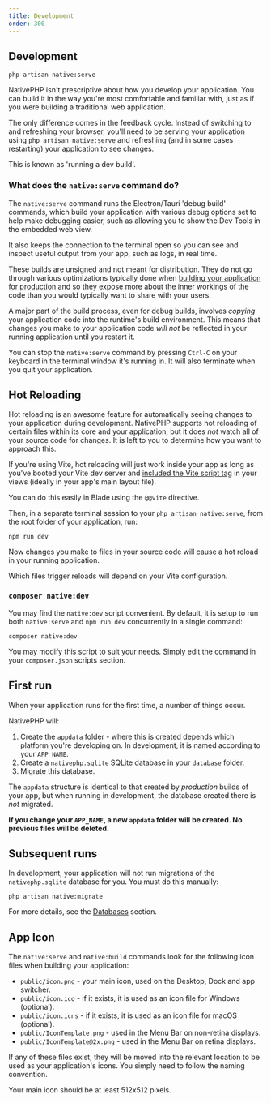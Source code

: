 ```yaml
---
title: Development
order: 300
---
```


## Development

```shell
php artisan native:serve
```

NativePHP isn't prescriptive about how you develop your application. You can build it in the way you're most comfortable
and familiar with, just as if you were building a traditional web application.

The only difference comes in the feedback cycle. Instead of switching to and refreshing your browser, you'll need to
be serving your application using `php artisan native:serve` and refreshing (and in some cases restarting) your
application to see changes.

This is known as 'running a dev build'.

### What does the `native:serve` command do?

The `native:serve` command runs the Electron/Tauri 'debug build' commands, which build your application with various
debug options set to help make debugging easier, such as allowing you to show the Dev Tools in the embedded web view.

It also keeps the connection to the terminal open so you can see and inspect useful output from your app, such as logs,
in real time.

These builds are unsigned and not meant for distribution. They do not go through various optimizations typically done
when [building your application for production](/docs/desktop/1/publishing/publishing) and so they expose more about the inner workings of
the code than you would typically want to share with your users.

A major part of the build process, even for debug builds, involves _copying_ your application code into the runtime's
build environment. This means that changes you make to your application code _will not_ be reflected in your running
application until you restart it.

You can stop the `native:serve` command by pressing `Ctrl-C` on your keyboard in the terminal window it's running in.
It will also terminate when you quit your application.

## Hot Reloading

Hot reloading is an awesome feature for automatically seeing changes to your application during development. NativePHP
supports hot reloading of certain files within its core and your application, but it does _not_ watch all of your
source code for changes. It is left to you to determine how you want to approach this.

If you're using Vite, hot reloading will just work inside your app as long as you've booted your Vite dev server and
[included the Vite script tag](https://laravel.com/docs/vite#loading-your-scripts-and-styles) in your views
(ideally in your app's main layout file).

You can do this easily in Blade using the `@@vite` directive.

Then, in a separate terminal session to your `php artisan native:serve`, from the root folder of your application, run:

```shell
npm run dev
```

Now changes you make to files in your source code will cause a hot reload in your running application.

Which files trigger reloads will depend on your Vite configuration.

### `composer native:dev`

You may find the `native:dev` script convenient. By default, it is setup to run both `native:serve` and `npm run dev`
concurrently in a single command:

```shell
composer native:dev
```

You may modify this script to suit your needs. Simply edit the command in your `composer.json` scripts section.

## First run

When your application runs for the first time, a number of things occur.

NativePHP will:

1. Create the `appdata` folder - where this is created depends which platform you're developing on. In development, it
  is named according to your `APP_NAME`.
2. Create a `nativephp.sqlite` SQLite database in your `database` folder.
3. Migrate this database.

The `appdata` structure is identical to that created by _production_ builds of your app, but when running in
development, the database created there is _not_ migrated.

**If you change your `APP_NAME`, a new `appdata` folder will be created. No previous files will be deleted.**

## Subsequent runs

In development, your application will not run migrations of the `nativephp.sqlite` database for you. You must do this
manually:

```shell
php artisan native:migrate
```

For more details, see the [Databases](/docs/digging-deeper/databases) section.

## App Icon

The `native:serve` and `native:build` commands look for the following icon files when building your application:

- `public/icon.png` - your main icon, used on the Desktop, Dock and app switcher.
- `public/icon.ico` - if it exists, it is used as an icon file for Windows (optional).
- `public/icon.icns` - if it exists, it is used as an icon file for macOS (optional).
- `public/IconTemplate.png` - used in the Menu Bar on non-retina displays.
- `public/IconTemplate@2x.png` - used in the Menu Bar on retina displays.

If any of these files exist, they will be moved into the relevant location to be used as your application's icons.
You simply need to follow the naming convention.

Your main icon should be at least 512x512 pixels.
